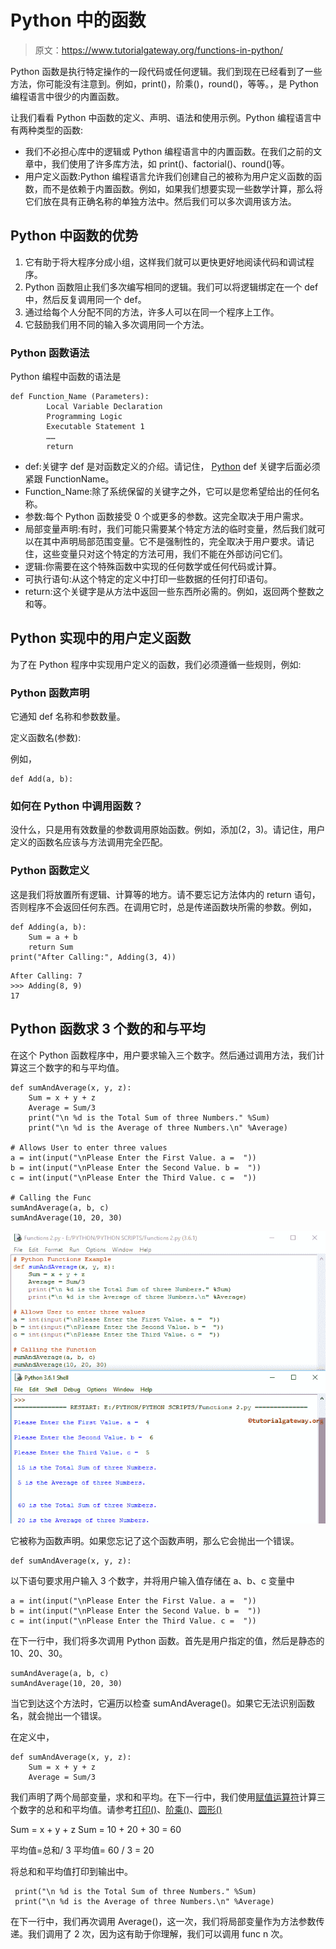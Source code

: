 # Python 中的函数

> 原文：<https://www.tutorialgateway.org/functions-in-python/>

Python 函数是执行特定操作的一段代码或任何逻辑。我们到现在已经看到了一些方法，你可能没有注意到。例如，print()，阶乘()，round()，等等。，是 Python 编程语言中很少的内置函数。

让我们看看 Python 中函数的定义、声明、语法和使用示例。Python 编程语言中有两种类型的函数:

*   我们不必担心库中的逻辑或 Python 编程语言中的内置函数。在我们之前的文章中，我们使用了许多库方法，如 print()、factorial()、round()等。
*   用户定义函数:Python 编程语言允许我们创建自己的被称为用户定义函数的函数，而不是依赖于内置函数。例如，如果我们想要实现一些数学计算，那么将它们放在具有正确名称的单独方法中。然后我们可以多次调用该方法。

## Python 中函数的优势

1.  它有助于将大程序分成小组，这样我们就可以更快更好地阅读代码和调试程序。
2. Python 函数阻止我们多次编写相同的逻辑。我们可以将逻辑绑定在一个 def 中，然后反复调用同一个 def。
3.  通过给每个人分配不同的方法，许多人可以在同一个程序上工作。
4.  它鼓励我们用不同的输入多次调用同一个方法。

### Python 函数语法

Python 编程中函数的语法是

```
def Function_Name (Parameters):
        Local Variable Declaration
        Programming Logic
        Executable Statement 1
        ……
        return
```

*   def:关键字 def 是对函数定义的介绍。请记住， [Python](https://www.tutorialgateway.org/python-tutorial/) def 关键字后面必须紧跟 FunctionName。
*   Function_Name:除了系统保留的关键字之外，它可以是您希望给出的任何名称。
*   参数:每个 Python 函数接受 0 个或更多的参数。这完全取决于用户需求。
*   局部变量声明:有时，我们可能只需要某个特定方法的临时变量，然后我们就可以在其中声明局部范围变量。它不是强制性的，完全取决于用户要求。请记住，这些变量只对这个特定的方法可用，我们不能在外部访问它们。
*   逻辑:你需要在这个特殊函数中实现的任何数学或任何代码或计算。
*   可执行语句:从这个特定的定义中打印一些数据的任何打印语句。
*   return:这个关键字是从方法中返回一些东西所必需的。例如，返回两个整数之和等。

## Python 实现中的用户定义函数

为了在 Python 程序中实现用户定义的函数，我们必须遵循一些规则，例如:

### Python 函数声明

它通知 def 名称和参数数量。

定义函数名(参数):

例如，

```
def Add(a, b):
```

### 如何在 Python 中调用函数？

没什么，只是用有效数量的参数调用原始函数。例如，添加(2，3)。请记住，用户定义的函数名应该与方法调用完全匹配。

### Python 函数定义

这是我们将放置所有逻辑、计算等的地方。请不要忘记方法体内的 return 语句，否则程序不会返回任何东西。在调用它时，总是传递函数块所需的参数。例如，

```
def Adding(a, b):
    Sum = a + b
    return Sum
print("After Calling:", Adding(3, 4))
```

```
After Calling: 7
>>> Adding(8, 9)
17
```

## Python 函数求 3 个数的和与平均

在这个 Python 函数程序中，用户要求输入三个数字。然后通过调用方法，我们计算这三个数字的和与平均值。

```
def sumAndAverage(x, y, z):
    Sum = x + y + z
    Average = Sum/3
    print("\n %d is the Total Sum of three Numbers." %Sum)
    print("\n %d is the Average of three Numbers.\n" %Average)

# Allows User to enter three values
a = int(input("\nPlease Enter the First Value. a =  "))
b = int(input("\nPlease Enter the Second Value. b =  "))
c = int(input("\nPlease Enter the Third Value. c =  "))

# Calling the Func
sumAndAverage(a, b, c)
sumAndAverage(10, 20, 30)
```

![Functions in Python 2](img/0805199445991bde40e59f1a5b53186b.png)

它被称为函数声明。如果您忘记了这个函数声明，那么它会抛出一个错误。

```
def sumAndAverage(x, y, z):
```

以下语句要求用户输入 3 个数字，并将用户输入值存储在 a、b、c 变量中

```
a = int(input("\nPlease Enter the First Value. a =  "))
b = int(input("\nPlease Enter the Second Value. b =  "))
c = int(input("\nPlease Enter the Third Value. c =  "))
```

在下一行中，我们将多次调用 Python 函数。首先是用户指定的值，然后是静态的 10、20、30。

```
sumAndAverage(a, b, c)
sumAndAverage(10, 20, 30)
```

当它到达这个方法时，它遍历以检查 sumAndAverage()。如果它无法识别函数名，就会抛出一个错误。

在定义中，

```
def sumAndAverage(x, y, z):
    Sum = x + y + z
    Average = Sum/3
```

我们声明了两个局部变量，求和和平均。在下一行中，我们使用[赋值运算符](https://www.tutorialgateway.org/python-assignment-operators/)计算三个数字的总和和平均值。请参考[打印()](https://www.tutorialgateway.org/python-print-function/)、[阶乘()](https://www.tutorialgateway.org/python-factorial/)、[圆形()](https://www.tutorialgateway.org/python-round/)

Sum = x + y + z
Sum = 10 + 20 + 30 = 60

平均值=总和/ 3
平均值= 60 / 3 = 20

将总和和平均值打印到输出中。

```
 print("\n %d is the Total Sum of three Numbers." %Sum)
 print("\n %d is the Average of three Numbers.\n" %Average)
```

在下一行中，我们再次调用 Average()，这一次，我们将局部变量作为方法参数传递。我们调用了 2 次，因为这有助于你理解，我们可以调用 func n 次。